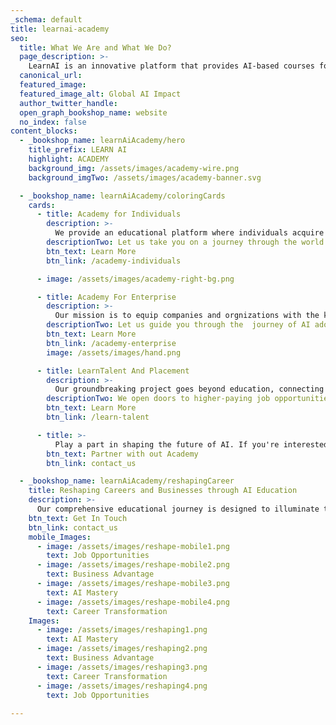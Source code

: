 ```yaml
---
_schema: default
title: learnai-academy
seo:
  title: What We Are and What We Do?
  page_description: >-
    LearnAI is an innovative platform that provides AI-based courses for universities, enterprise clients, and independent students
  canonical_url:
  featured_image:
  featured_image_alt: Global AI Impact
  author_twitter_handle:
  open_graph_bookshop_name: website
  no_index: false
content_blocks:
  - _bookshop_name: learnAiAcademy/hero
    title_prefix: LEARN AI
    highlight: ACADEMY
    background_img: /assets/images/academy-wire.png
    background_imgTwo: /assets/images/academy-banner.svg

  - _bookshop_name: learnAiAcademy/coloringCards
    cards:
      - title: Academy for Individuals
        description: >-
          We provide an educational platform where individuals acquire new and high-paying skills to ultimately transform their careers.
        descriptionTwo: Let us take you on a journey through the world of AI education
        btn_text: Learn More
        btn_link: /academy-individuals

      - image: /assets/images/academy-right-bg.png

      - title: Academy For Enterprise
        description: >-
          Our mission is to equip companies and orgnizations with the knowledge and skills necessary to leverage AI across various departments and functions.
        descriptionTwo: Let us guide you through the  journey of AI adoption in your business
        btn_text: Learn More
        btn_link: /academy-enterprise
        image: /assets/images/hand.png

      - title: LearnTalent And Placement
        description: >-
          Our groundbreaking project goes beyond education, connecting students directly to potential employers.
        descriptionTwo: We open doors to higher-paying job opportunities.
        btn_text: Learn More
        btn_link: /learn-talent

      - title: >-
          Play a part in shaping the future of AI. If you're interested, we invite you to join our mission. Let's turn our shared vision into reality.
        btn_text: Partner with out Academy
        btn_link: contact_us

  - _bookshop_name: learnAiAcademy/reshapingCareer
    title: Reshaping Careers and Businesses through AI Education
    description: >-
      Our comprehensive educational journey is designed to illuminate the path to the future of work, empowering individuals and businesses to harness the boundless potential of AI.
    btn_text: Get In Touch
    btn_link: contact_us
    mobile_Images:
      - image: /assets/images/reshape-mobile1.png
        text: Job Opportunities
      - image: /assets/images/reshape-mobile2.png
        text: Business Advantage
      - image: /assets/images/reshape-mobile3.png
        text: AI Mastery
      - image: /assets/images/reshape-mobile4.png
        text: Career Transformation
    Images:
      - image: /assets/images/reshaping1.png
        text: AI Mastery
      - image: /assets/images/reshaping2.png
        text: Business Advantage
      - image: /assets/images/reshaping3.png
        text: Career Transformation
      - image: /assets/images/reshaping4.png
        text: Job Opportunities
    
---
```

